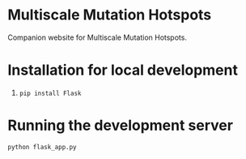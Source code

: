 # Multiscale Mutation Hotspots

Companion website for Multiscale Mutation Hotspots.

# Installation for local development

1. `pip install Flask`

# Running the development server
```python flask_app.py```

